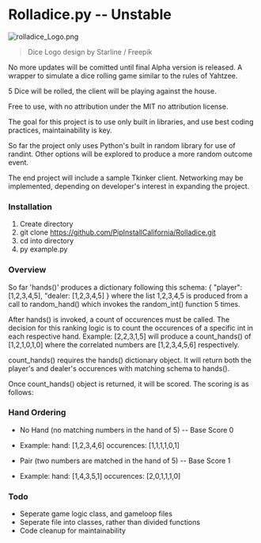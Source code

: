 # Rolladice.py -- Unstable
![rolladice_Logo.png](https://i.imgur.com/nVRFf83.png)

>Dice Logo design by Starline / Freepik

No more updates will be comitted until final Alpha version is released.
A wrapper to simulate a dice rolling game similar to the rules of Yahtzee.

5 Dice will be rolled, the client will be playing against the house. 

Free to use, with no attribution under the MIT no attribution license.

The goal for this project is to use only built in libraries, and use best coding practices,
maintainability is key.

So far the project only uses Python's built in random library for use of randint. Other options will be explored to produce a more random outcome event.

The end project will include a sample Tkinker client. Networking may be implemented, depending on developer's interest in expanding the project.

### Installation
1. Create directory
2. git clone https://github.com/PipInstallCalifornia/Rolladice.git
3. cd into directory
4. py example.py


### Overview

So far 'hands()' produces a dictionary following this schema:
{ "player": [1,2,3,4,5],
"dealer: [1,2,3,4,5] }
where the list 1,2,3,4,5 is produced from a call to random_hand() which invokes the random_int() function 5 times.

After hands() is invoked, a count of occurences must be called. The decision for this ranking logic is to count the occurences of a specific int in each respective hand. Example: [2,2,3,1,5] will produce a count_hands() of [1,2,1,0,1,0] where the correlated numbers are [1,2,3,4,5,6] respectively.

count_hands() requires the hands() dictionary object. It will return both the player's and dealer's occurences with matching schema to hands().

Once count_hands() object is returned, it will be scored. The scoring is as follows:

### Hand Ordering 
* No Hand (no matching numbers in the hand of 5) -- Base Score 0
* Example: hand: [1,2,3,4,6] occurences: [1,1,1,1,0,1]


* Pair (two numbers are matched in the hand of 5) -- Base Score 1
* Example: hand: [1,4,3,5,1] occurences: [2,0,1,1,1,0]


### Todo

* Seperate game logic class, and gameloop files
* Seperate file into classes, rather than divided functions
* Code cleanup for maintainability

